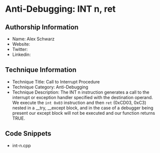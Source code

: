 # Anti-Debugging: INT n, ret

## Authorship Information
* Name: Alex Schwarz
* Website: 
* Twitter:
* Linkedin:
  
## Technique Information
* Technique Title: Call to Interrupt Procedure
* Technique Category: Anti-Debugging
* Technique Description:  The INT n instruction generates a call to the interrupt or exception handler specified with the destination operand. We execute the `int 0x03` instruction and then `ret` (0xCD03, 0xC3) nested in a __try, __except block, and in the case of a debugger being present our except block will not be executed and our function returns TRUE.  

## Code Snippets
* int-n.cpp
